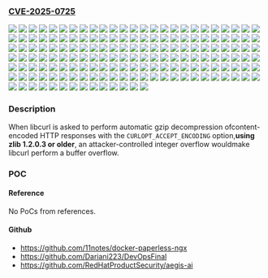 ### [CVE-2025-0725](https://cve.mitre.org/cgi-bin/cvename.cgi?name=CVE-2025-0725)
![](https://img.shields.io/static/v1?label=Product&message=curl&color=blue)
![](https://img.shields.io/static/v1?label=Version&message=7.10.5%20&color=brightgreen)
![](https://img.shields.io/static/v1?label=Version&message=7.10.6%20&color=brightgreen)
![](https://img.shields.io/static/v1?label=Version&message=7.10.7%20&color=brightgreen)
![](https://img.shields.io/static/v1?label=Version&message=7.10.8%20&color=brightgreen)
![](https://img.shields.io/static/v1?label=Version&message=7.11.0%20&color=brightgreen)
![](https://img.shields.io/static/v1?label=Version&message=7.11.1%20&color=brightgreen)
![](https://img.shields.io/static/v1?label=Version&message=7.11.2%20&color=brightgreen)
![](https://img.shields.io/static/v1?label=Version&message=7.12.0%20&color=brightgreen)
![](https://img.shields.io/static/v1?label=Version&message=7.12.1%20&color=brightgreen)
![](https://img.shields.io/static/v1?label=Version&message=7.12.2%20&color=brightgreen)
![](https://img.shields.io/static/v1?label=Version&message=7.12.3%20&color=brightgreen)
![](https://img.shields.io/static/v1?label=Version&message=7.13.0%20&color=brightgreen)
![](https://img.shields.io/static/v1?label=Version&message=7.13.1%20&color=brightgreen)
![](https://img.shields.io/static/v1?label=Version&message=7.13.2%20&color=brightgreen)
![](https://img.shields.io/static/v1?label=Version&message=7.14.0%20&color=brightgreen)
![](https://img.shields.io/static/v1?label=Version&message=7.14.1%20&color=brightgreen)
![](https://img.shields.io/static/v1?label=Version&message=7.15.0%20&color=brightgreen)
![](https://img.shields.io/static/v1?label=Version&message=7.15.1%20&color=brightgreen)
![](https://img.shields.io/static/v1?label=Version&message=7.15.2%20&color=brightgreen)
![](https://img.shields.io/static/v1?label=Version&message=7.15.3%20&color=brightgreen)
![](https://img.shields.io/static/v1?label=Version&message=7.15.4%20&color=brightgreen)
![](https://img.shields.io/static/v1?label=Version&message=7.15.5%20&color=brightgreen)
![](https://img.shields.io/static/v1?label=Version&message=7.16.0%20&color=brightgreen)
![](https://img.shields.io/static/v1?label=Version&message=7.16.1%20&color=brightgreen)
![](https://img.shields.io/static/v1?label=Version&message=7.16.2%20&color=brightgreen)
![](https://img.shields.io/static/v1?label=Version&message=7.16.3%20&color=brightgreen)
![](https://img.shields.io/static/v1?label=Version&message=7.16.4%20&color=brightgreen)
![](https://img.shields.io/static/v1?label=Version&message=7.17.0%20&color=brightgreen)
![](https://img.shields.io/static/v1?label=Version&message=7.17.1%20&color=brightgreen)
![](https://img.shields.io/static/v1?label=Version&message=7.18.0%20&color=brightgreen)
![](https://img.shields.io/static/v1?label=Version&message=7.18.1%20&color=brightgreen)
![](https://img.shields.io/static/v1?label=Version&message=7.18.2%20&color=brightgreen)
![](https://img.shields.io/static/v1?label=Version&message=7.19.0%20&color=brightgreen)
![](https://img.shields.io/static/v1?label=Version&message=7.19.1%20&color=brightgreen)
![](https://img.shields.io/static/v1?label=Version&message=7.19.2%20&color=brightgreen)
![](https://img.shields.io/static/v1?label=Version&message=7.19.3%20&color=brightgreen)
![](https://img.shields.io/static/v1?label=Version&message=7.19.4%20&color=brightgreen)
![](https://img.shields.io/static/v1?label=Version&message=7.19.5%20&color=brightgreen)
![](https://img.shields.io/static/v1?label=Version&message=7.19.6%20&color=brightgreen)
![](https://img.shields.io/static/v1?label=Version&message=7.19.7%20&color=brightgreen)
![](https://img.shields.io/static/v1?label=Version&message=7.20.0%20&color=brightgreen)
![](https://img.shields.io/static/v1?label=Version&message=7.20.1%20&color=brightgreen)
![](https://img.shields.io/static/v1?label=Version&message=7.21.0%20&color=brightgreen)
![](https://img.shields.io/static/v1?label=Version&message=7.21.1%20&color=brightgreen)
![](https://img.shields.io/static/v1?label=Version&message=7.21.2%20&color=brightgreen)
![](https://img.shields.io/static/v1?label=Version&message=7.21.3%20&color=brightgreen)
![](https://img.shields.io/static/v1?label=Version&message=7.21.4%20&color=brightgreen)
![](https://img.shields.io/static/v1?label=Version&message=7.21.5%20&color=brightgreen)
![](https://img.shields.io/static/v1?label=Version&message=7.21.6%20&color=brightgreen)
![](https://img.shields.io/static/v1?label=Version&message=7.21.7%20&color=brightgreen)
![](https://img.shields.io/static/v1?label=Version&message=7.22.0%20&color=brightgreen)
![](https://img.shields.io/static/v1?label=Version&message=7.23.0%20&color=brightgreen)
![](https://img.shields.io/static/v1?label=Version&message=7.23.1%20&color=brightgreen)
![](https://img.shields.io/static/v1?label=Version&message=7.24.0%20&color=brightgreen)
![](https://img.shields.io/static/v1?label=Version&message=7.25.0%20&color=brightgreen)
![](https://img.shields.io/static/v1?label=Version&message=7.26.0%20&color=brightgreen)
![](https://img.shields.io/static/v1?label=Version&message=7.27.0%20&color=brightgreen)
![](https://img.shields.io/static/v1?label=Version&message=7.28.0%20&color=brightgreen)
![](https://img.shields.io/static/v1?label=Version&message=7.28.1%20&color=brightgreen)
![](https://img.shields.io/static/v1?label=Version&message=7.29.0%20&color=brightgreen)
![](https://img.shields.io/static/v1?label=Version&message=7.30.0%20&color=brightgreen)
![](https://img.shields.io/static/v1?label=Version&message=7.31.0%20&color=brightgreen)
![](https://img.shields.io/static/v1?label=Version&message=7.32.0%20&color=brightgreen)
![](https://img.shields.io/static/v1?label=Version&message=7.33.0%20&color=brightgreen)
![](https://img.shields.io/static/v1?label=Version&message=7.34.0%20&color=brightgreen)
![](https://img.shields.io/static/v1?label=Version&message=7.35.0%20&color=brightgreen)
![](https://img.shields.io/static/v1?label=Version&message=7.36.0%20&color=brightgreen)
![](https://img.shields.io/static/v1?label=Version&message=7.37.0%20&color=brightgreen)
![](https://img.shields.io/static/v1?label=Version&message=7.37.1%20&color=brightgreen)
![](https://img.shields.io/static/v1?label=Version&message=7.38.0%20&color=brightgreen)
![](https://img.shields.io/static/v1?label=Version&message=7.39.0%20&color=brightgreen)
![](https://img.shields.io/static/v1?label=Version&message=7.40.0%20&color=brightgreen)
![](https://img.shields.io/static/v1?label=Version&message=7.41.0%20&color=brightgreen)
![](https://img.shields.io/static/v1?label=Version&message=7.42.0%20&color=brightgreen)
![](https://img.shields.io/static/v1?label=Version&message=7.42.1%20&color=brightgreen)
![](https://img.shields.io/static/v1?label=Version&message=7.43.0%20&color=brightgreen)
![](https://img.shields.io/static/v1?label=Version&message=7.44.0%20&color=brightgreen)
![](https://img.shields.io/static/v1?label=Version&message=7.45.0%20&color=brightgreen)
![](https://img.shields.io/static/v1?label=Version&message=7.46.0%20&color=brightgreen)
![](https://img.shields.io/static/v1?label=Version&message=7.47.0%20&color=brightgreen)
![](https://img.shields.io/static/v1?label=Version&message=7.47.1%20&color=brightgreen)
![](https://img.shields.io/static/v1?label=Version&message=7.48.0%20&color=brightgreen)
![](https://img.shields.io/static/v1?label=Version&message=7.49.0%20&color=brightgreen)
![](https://img.shields.io/static/v1?label=Version&message=7.49.1%20&color=brightgreen)
![](https://img.shields.io/static/v1?label=Version&message=7.50.0%20&color=brightgreen)
![](https://img.shields.io/static/v1?label=Version&message=7.50.1%20&color=brightgreen)
![](https://img.shields.io/static/v1?label=Version&message=7.50.2%20&color=brightgreen)
![](https://img.shields.io/static/v1?label=Version&message=7.50.3%20&color=brightgreen)
![](https://img.shields.io/static/v1?label=Version&message=7.51.0%20&color=brightgreen)
![](https://img.shields.io/static/v1?label=Version&message=7.52.0%20&color=brightgreen)
![](https://img.shields.io/static/v1?label=Version&message=7.52.1%20&color=brightgreen)
![](https://img.shields.io/static/v1?label=Version&message=7.53.0%20&color=brightgreen)
![](https://img.shields.io/static/v1?label=Version&message=7.53.1%20&color=brightgreen)
![](https://img.shields.io/static/v1?label=Version&message=7.54.0%20&color=brightgreen)
![](https://img.shields.io/static/v1?label=Version&message=7.54.1%20&color=brightgreen)
![](https://img.shields.io/static/v1?label=Version&message=7.55.0%20&color=brightgreen)
![](https://img.shields.io/static/v1?label=Version&message=7.55.1%20&color=brightgreen)
![](https://img.shields.io/static/v1?label=Version&message=7.56.0%20&color=brightgreen)
![](https://img.shields.io/static/v1?label=Version&message=7.56.1%20&color=brightgreen)
![](https://img.shields.io/static/v1?label=Version&message=7.57.0%20&color=brightgreen)
![](https://img.shields.io/static/v1?label=Version&message=7.58.0%20&color=brightgreen)
![](https://img.shields.io/static/v1?label=Version&message=7.59.0%20&color=brightgreen)
![](https://img.shields.io/static/v1?label=Version&message=7.60.0%20&color=brightgreen)
![](https://img.shields.io/static/v1?label=Version&message=7.61.0%20&color=brightgreen)
![](https://img.shields.io/static/v1?label=Version&message=7.61.1%20&color=brightgreen)
![](https://img.shields.io/static/v1?label=Version&message=7.62.0%20&color=brightgreen)
![](https://img.shields.io/static/v1?label=Version&message=7.63.0%20&color=brightgreen)
![](https://img.shields.io/static/v1?label=Version&message=7.64.0%20&color=brightgreen)
![](https://img.shields.io/static/v1?label=Version&message=7.64.1%20&color=brightgreen)
![](https://img.shields.io/static/v1?label=Version&message=7.65.0%20&color=brightgreen)
![](https://img.shields.io/static/v1?label=Version&message=7.65.1%20&color=brightgreen)
![](https://img.shields.io/static/v1?label=Version&message=7.65.2%20&color=brightgreen)
![](https://img.shields.io/static/v1?label=Version&message=7.65.3%20&color=brightgreen)
![](https://img.shields.io/static/v1?label=Version&message=7.66.0%20&color=brightgreen)
![](https://img.shields.io/static/v1?label=Version&message=7.67.0%20&color=brightgreen)
![](https://img.shields.io/static/v1?label=Version&message=7.68.0%20&color=brightgreen)
![](https://img.shields.io/static/v1?label=Version&message=7.69.0%20&color=brightgreen)
![](https://img.shields.io/static/v1?label=Version&message=7.69.1%20&color=brightgreen)
![](https://img.shields.io/static/v1?label=Version&message=7.70.0%20&color=brightgreen)
![](https://img.shields.io/static/v1?label=Version&message=7.71.0%20&color=brightgreen)
![](https://img.shields.io/static/v1?label=Version&message=7.71.1%20&color=brightgreen)
![](https://img.shields.io/static/v1?label=Version&message=7.72.0%20&color=brightgreen)
![](https://img.shields.io/static/v1?label=Version&message=7.73.0%20&color=brightgreen)
![](https://img.shields.io/static/v1?label=Version&message=7.74.0%20&color=brightgreen)
![](https://img.shields.io/static/v1?label=Version&message=7.75.0%20&color=brightgreen)
![](https://img.shields.io/static/v1?label=Version&message=7.76.0%20&color=brightgreen)
![](https://img.shields.io/static/v1?label=Version&message=7.76.1%20&color=brightgreen)
![](https://img.shields.io/static/v1?label=Version&message=7.77.0%20&color=brightgreen)
![](https://img.shields.io/static/v1?label=Version&message=7.78.0%20&color=brightgreen)
![](https://img.shields.io/static/v1?label=Version&message=7.79.0%20&color=brightgreen)
![](https://img.shields.io/static/v1?label=Version&message=7.79.1%20&color=brightgreen)
![](https://img.shields.io/static/v1?label=Version&message=7.80.0%20&color=brightgreen)
![](https://img.shields.io/static/v1?label=Version&message=7.81.0%20&color=brightgreen)
![](https://img.shields.io/static/v1?label=Version&message=7.82.0%20&color=brightgreen)
![](https://img.shields.io/static/v1?label=Version&message=7.83.0%20&color=brightgreen)
![](https://img.shields.io/static/v1?label=Version&message=7.83.1%20&color=brightgreen)
![](https://img.shields.io/static/v1?label=Version&message=7.84.0%20&color=brightgreen)
![](https://img.shields.io/static/v1?label=Version&message=7.85.0%20&color=brightgreen)
![](https://img.shields.io/static/v1?label=Version&message=7.86.0%20&color=brightgreen)
![](https://img.shields.io/static/v1?label=Version&message=7.87.0%20&color=brightgreen)
![](https://img.shields.io/static/v1?label=Version&message=7.88.0%20&color=brightgreen)
![](https://img.shields.io/static/v1?label=Version&message=7.88.1%20&color=brightgreen)
![](https://img.shields.io/static/v1?label=Version&message=8.0.0%20&color=brightgreen)
![](https://img.shields.io/static/v1?label=Version&message=8.0.1%20&color=brightgreen)
![](https://img.shields.io/static/v1?label=Version&message=8.1.0%20&color=brightgreen)
![](https://img.shields.io/static/v1?label=Version&message=8.1.1%20&color=brightgreen)
![](https://img.shields.io/static/v1?label=Version&message=8.1.2%20&color=brightgreen)
![](https://img.shields.io/static/v1?label=Version&message=8.10.0%20&color=brightgreen)
![](https://img.shields.io/static/v1?label=Version&message=8.10.1%20&color=brightgreen)
![](https://img.shields.io/static/v1?label=Version&message=8.11.0%20&color=brightgreen)
![](https://img.shields.io/static/v1?label=Version&message=8.11.1%20&color=brightgreen)
![](https://img.shields.io/static/v1?label=Version&message=8.2.0%20&color=brightgreen)
![](https://img.shields.io/static/v1?label=Version&message=8.2.1%20&color=brightgreen)
![](https://img.shields.io/static/v1?label=Version&message=8.3.0%20&color=brightgreen)
![](https://img.shields.io/static/v1?label=Version&message=8.4.0%20&color=brightgreen)
![](https://img.shields.io/static/v1?label=Version&message=8.5.0%20&color=brightgreen)
![](https://img.shields.io/static/v1?label=Version&message=8.6.0%20&color=brightgreen)
![](https://img.shields.io/static/v1?label=Version&message=8.7.0%20&color=brightgreen)
![](https://img.shields.io/static/v1?label=Version&message=8.7.1%20&color=brightgreen)
![](https://img.shields.io/static/v1?label=Version&message=8.8.0%20&color=brightgreen)
![](https://img.shields.io/static/v1?label=Version&message=8.9.0%20&color=brightgreen)
![](https://img.shields.io/static/v1?label=Version&message=8.9.1%20&color=brightgreen)
![](https://img.shields.io/static/v1?label=Vulnerability&message=CWE-680%20Integer%20Overflow%20to%20Buffer%20Overflow&color=brightgreen)

### Description

When libcurl is asked to perform automatic gzip decompression ofcontent-encoded HTTP responses with the `CURLOPT_ACCEPT_ENCODING` option,**using zlib 1.2.0.3 or older**, an attacker-controlled integer overflow wouldmake libcurl perform a buffer overflow.

### POC

#### Reference
No PoCs from references.

#### Github
- https://github.com/11notes/docker-paperless-ngx
- https://github.com/Dariani223/DevOpsFinal
- https://github.com/RedHatProductSecurity/aegis-ai

